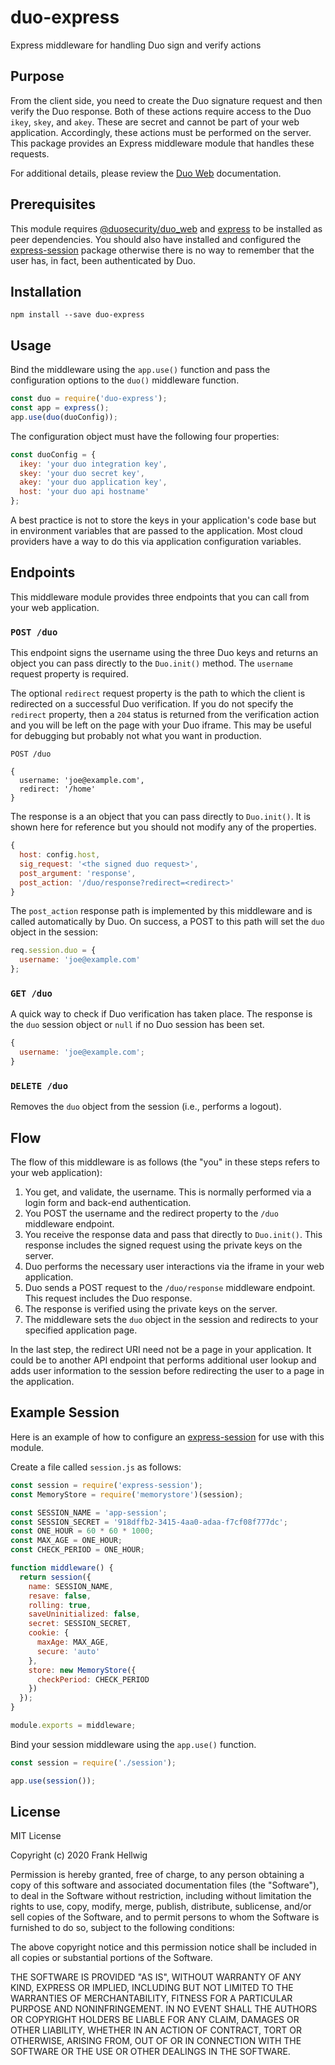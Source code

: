 # duo-express

Express middleware for handling Duo sign and verify actions

## Purpose

From the client side, you need to create the Duo signature request and then verify the Duo response. Both of these actions require access to the Duo `ikey`, `skey`, and `akey`. These are secret and cannot be part of your web application. Accordingly, these actions must be performed on the server. This package provides an Express middleware module that handles these requests.

For additional details, please review the [Duo Web](https://duo.com/docs/duoweb) documentation.

## Prerequisites

This module requires [@duosecurity/duo_web](https://www.npmjs.com/package/@duosecurity/duo_web) and [express](https://www.npmjs.com/package/express) to be installed as peer dependencies. You should also have installed and configured the [express-session](https://www.npmjs.com/package/express-session) package otherwise there is no way to remember that the user has, in fact, been authenticated by Duo.

## Installation

```
npm install --save duo-express
```

## Usage

Bind the middleware using the `app.use()` function and pass the configuration options to the `duo()` middleware function.

```javascript
const duo = require('duo-express');
const app = express();
app.use(duo(duoConfig));
```

The configuration object must have the following four properties:

```javascript
const duoConfig = {
  ikey: 'your duo integration key',
  skey: 'your duo secret key',
  akey: 'your duo application key',
  host: 'your duo api hostname'
};
```

A best practice is not to store the keys in your application's code base but in environment variables that are passed to the application. Most cloud providers have a way to do this via application configuration variables.

## Endpoints

This middleware module provides three endpoints that you can call from your web application.

### `POST /duo`

This endpoint signs the username using the three Duo keys and returns an object you can pass directly to the `Duo.init()` method. The `username` request property is required.

The optional `redirect` request property is the path to which the client is redirected on a successful Duo verification. If you do not specify the `redirect` property, then a `204` status is returned from the verification action and you will be left on the page with your Duo iframe. This may be useful for debugging but probably not what you want in production.

```
POST /duo

{
  username: 'joe@example.com',
  redirect: '/home'
}
```

The response is a an object that you can pass directly to `Duo.init()`. It is shown here for reference but you should not modify any of the properties.

```javascript
{
  host: config.host,
  sig_request: '<the signed duo request>',
  post_argument: 'response',
  post_action: '/duo/response?redirect=<redirect>'
}
```

The `post_action` response path is implemented by this middleware and is called automatically by Duo. On success, a POST to this path will set the `duo` object in the session:

```javascript
req.session.duo = {
  username: 'joe@example.com'
};
```

### `GET /duo`

A quick way to check if Duo verification has taken place. The response is the `duo` session object or `null` if no Duo session has been set.

```javascript
{
  username: 'joe@example.com';
}
```

### `DELETE /duo`

Removes the `duo` object from the session (i.e., performs a logout).

## Flow

The flow of this middleware is as follows (the "you" in these steps refers to your web application):

1. You get, and validate, the username. This is normally performed via a login form and back-end authentication.
2. You POST the username and the redirect property to the `/duo` middleware endpoint.
3. You receive the response data and pass that directly to `Duo.init()`. This response includes the signed request using the private keys on the server.
4. Duo performs the necessary user interactions via the iframe in your web application.
5. Duo sends a POST request to the `/duo/response` middleware endpoint. This request includes the Duo response.
6. The response is verified using the private keys on the server.
7. The middleware sets the `duo` object in the session and redirects to your specified application page.

In the last step, the redirect URI need not be a page in your application. It could be to another API endpoint that performs additional user lookup and adds user information to the session before redirecting the user to a page in the application.

## Example Session

Here is an example of how to configure an [express-session](https://www.npmjs.com/package/express-session) for use with this module.

Create a file called `session.js` as follows:

```javascript
const session = require('express-session');
const MemoryStore = require('memorystore')(session);

const SESSION_NAME = 'app-session';
const SESSION_SECRET = '918dffb2-3415-4aa0-adaa-f7cf08f777dc';
const ONE_HOUR = 60 * 60 * 1000;
const MAX_AGE = ONE_HOUR;
const CHECK_PERIOD = ONE_HOUR;

function middleware() {
  return session({
    name: SESSION_NAME,
    resave: false,
    rolling: true,
    saveUninitialized: false,
    secret: SESSION_SECRET,
    cookie: {
      maxAge: MAX_AGE,
      secure: 'auto'
    },
    store: new MemoryStore({
      checkPeriod: CHECK_PERIOD
    })
  });
}

module.exports = middleware;
```

Bind your session middleware using the `app.use()` function.

```javascript
const session = require('./session');

app.use(session());
```

## License

MIT License

Copyright (c) 2020 Frank Hellwig

Permission is hereby granted, free of charge, to any person obtaining a copy
of this software and associated documentation files (the "Software"), to deal
in the Software without restriction, including without limitation the rights
to use, copy, modify, merge, publish, distribute, sublicense, and/or sell
copies of the Software, and to permit persons to whom the Software is
furnished to do so, subject to the following conditions:

The above copyright notice and this permission notice shall be included in all
copies or substantial portions of the Software.

THE SOFTWARE IS PROVIDED "AS IS", WITHOUT WARRANTY OF ANY KIND, EXPRESS OR
IMPLIED, INCLUDING BUT NOT LIMITED TO THE WARRANTIES OF MERCHANTABILITY,
FITNESS FOR A PARTICULAR PURPOSE AND NONINFRINGEMENT. IN NO EVENT SHALL THE
AUTHORS OR COPYRIGHT HOLDERS BE LIABLE FOR ANY CLAIM, DAMAGES OR OTHER
LIABILITY, WHETHER IN AN ACTION OF CONTRACT, TORT OR OTHERWISE, ARISING FROM,
OUT OF OR IN CONNECTION WITH THE SOFTWARE OR THE USE OR OTHER DEALINGS IN THE
SOFTWARE.

